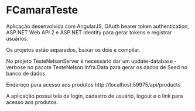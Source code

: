 # FCamaraTeste

Aplicação desenvolvida com AngularJS, OAuth bearer token authentication, ASP.NET Web API 2 e ASP.NET Identity para gerar tokens e registrar usuários.

Os projetos estão separados, baixar os dois e compilar.

No projeto TesteNelsonServer é necessário dar um update-database -verbose no pacote TesteNelson.Infra.Data para gerar os dados de Seed no banco de dados.

Endereço para acesso aos produtos
http://localhost:59975/api/products

A aplicação possui tela de login, cadastro de usuário, logout e o link para acesso aos produtos.
